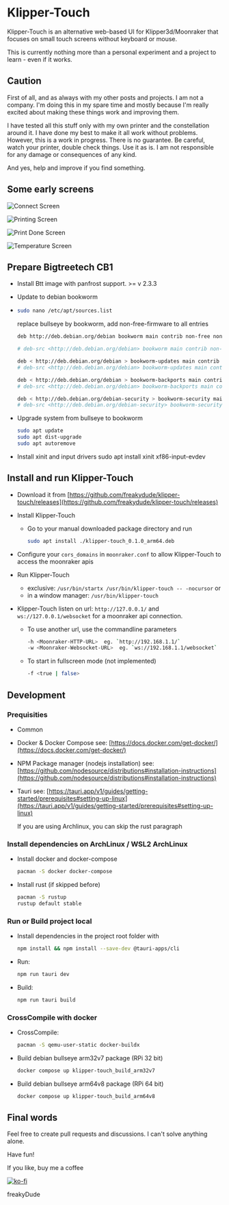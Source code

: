 # Klipper-Touch

Klipper-Touch is an alternative web-based UI for Klipper3d/Moonraker that focuses on small touch screens without keyboard or mouse.

This is currently nothing more than a personal experiment and a project to learn - even if it works.

## Caution

First of all, and as always with my other posts and projects. I am not a company. I'm doing this in my spare time and mostly because I'm really excited about making these things work and improving them.

I have tested all this stuff only with my own printer and the constellation around it. I have done my best to make it all work without problems. However, this is a work in progress. There is no guarantee. Be careful, watch your printer, double check things. Use it as is. I am not responsible for any damage or consequences of any kind.

And yes, help and improve if you find something.

## Some early screens

![Connect Screen](docs/pics/klipper-touch-0.1.0-experimental-connect.png 'Connect Screen')

![Printing Screen](docs/pics/klipper-touch-0.1.0-experimental-printstate-printing.png 'Printing Screen')

![Print Done Screen](docs/pics/klipper-touch-0.1.0-experimental-printstate-done.png 'Print Done Screen')

![Temperature Screen](docs/pics/klipper-touch-0.1.0-experimental-temperrature.png 'Temperature Screen')

## Prepare Bigtreetech CB1

- Install Btt image with panfrost support. >= v 2.3.3

- Update to debian bookworm

- ```bash
  sudo nano /etc/apt/sources.list
  ```

  replace bullseye by bookworm, add non-free-firmware to all entries

  ```bash
  deb http://deb.debian.org/debian bookworm main contrib non-free non-free-firmware
  
  # deb-src <http://deb.debian.org/debian> bookworm main contrib non-free non-free-firmware
  
  deb < http://deb.debian.org/debian > bookworm-updates main contrib non-free non-free-firmware
  # deb-src <http://deb.debian.org/debian> bookworm-updates main contrib non-free non-free-firmware
  
  deb < http://deb.debian.org/debian > bookworm-backports main contrib non-free non-free-firmware
  # deb-src <http://deb.debian.org/debian> bookworm-backports main contrib non-free non-free-firmware
  
  deb < http://deb.debian.org/debian-security > bookworm-security main contrib non-free non-free-firmware
  # deb-src <http://deb.debian.org/debian-security> bookworm-security main contrib non-free non-free-firmware
  ```

- Upgrade system from bullseye to bookworm

  ```bash
  sudo apt update
  sudo apt dist-upgrade
  sudo apt autoremove
  ```

- Install xinit and input drivers
  sudo apt install xinit xf86-input-evdev

## Install and run Klipper-Touch

- Download it from [https://github.com/freakydude/klipper-touch/releases](https://github.com/freakydude/klipper-touch/releases)

- Install Klipper-Touch

  - Go to your manual downloaded package directory and run

    ```bash
    sudo apt install ./klipper-touch_0.1.0_arm64.deb
    ```

- Configure your `cors_domains` in `moonraker.conf` to allow Klipper-Touch to access the moonraker apis

- Run Klipper-Touch
  - exclusive: `/usr/bin/startx /usr/bin/klipper-touch -- -nocursor` or
  - in a window manager: `/usr/bin/klipper-touch`

- Klipper-Touch listen on url: `http://127.0.0.1/` and `ws://127.0.0.1/websocket` for a moonraker api connection.
  - To use another url, use the commandline parameters

    ```bash
    -h <Moonraker-HTTP-URL>  eg. `http://192.168.1.1/`
    -w <Moonraker-Websocket-URL>  eg. `ws://192.168.1.1/websocket`
    ```

  - To start in fullscreen mode (not implemented)

    ```bash
    -f <true | false>
    ```

## Development

### Prequisities

- Common

- Docker & Docker Compose
  see: [https://docs.docker.com/get-docker/](https://docs.docker.com/get-docker/)
- NPM Package manager (nodejs installation)
  see: [https://github.com/nodesource/distributions#installation-instructions](https://github.com/nodesource/distributions#installation-instructions)
- Tauri
  see: [https://tauri.app/v1/guides/getting-started/prerequisites#setting-up-linux](https://tauri.app/v1/guides/getting-started/prerequisites#setting-up-linux)

  If you are using Archlinux, you can skip the rust paragraph

### Install dependencies on ArchLinux / WSL2 ArchLinux

- Install docker and docker-compose

  ```bash
  pacman -S docker docker-compose
  ```

- Install rust (if skipped before)

  ```bash
  pacman -S rustup
  rustup default stable
  ```

### Run or Build project local

- Install dependencies in the project root folder with

  ```bash
  npm install && npm install --save-dev @tauri-apps/cli
  ```

- Run:

  ```bash
  npm run tauri dev
  ```

- Build:

  ```bash
  npm run tauri build
  ```

### CrossCompile with docker

- CrossCompile:

  ```bash
  pacman -S qemu-user-static docker-buildx
  ```

- Build debian bullseye arm32v7 package (RPi 32 bit)

  ```bash
  docker compose up klipper-touch_build_arm32v7
  ```

- Build debian bullseye arm64v8 package (RPi 64 bit)

  ```bash
  docker compose up klipper-touch_build_arm64v8
  ```

## Final words

Feel free to create pull requests and discussions. I can't solve anything alone.

Have fun!

If you like, buy me a coffee

[![ko-fi](https://ko-fi.com/img/githubbutton_sm.svg)](https://ko-fi.com/F2F7GC8PC)

freakyDude
